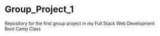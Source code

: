 # Group_Project_1
Repository for the first group project in my Full Stack Web Development Boot Camp Class
